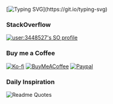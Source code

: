 [![Typing SVG](https://readme-typing-svg.herokuapp.com?font=Patua+One&size=24&color=17F700&vCenter=true&lines=Hi+there+I'm+F%C3%A1bio+Serpa+!;I'm+a+Frontend+SE+%40+Mindera.;Welcome+to+my+profile!)](https://git.io/typing-svg)

### StackOverflow
[![user:3448527's SO profile](https://stackoverflow-readme-profile.johannchopin.fr/profile-small/3448527?theme=dark)](https://stackoverflow.com/users/3448527/dippas)

### Buy me a Coffee
[![Ko-fi](https://img.shields.io/badge/Ko--fi-F16061?https://img.shields.io/badge/Ko--fi-F16061?style=flat-square&logo=ko-fi&logoColor=white)](https://ko-fi.com/dippas)
[![BuyMeACoffee](https://img.shields.io/badge/-buy_me_a%C2%A0coffee-orange?style=flat-square&logo=buy-me-a-coffee)](https://www.buymeacoffee.com/dippas)
[![Paypal](https://img.shields.io/badge/PayPal-00457C?style=flat-square&logo=paypal)](http://paypal.me/fserpa)

### Daily Inspiration
![Readme Quotes](https://quotes-github-readme.vercel.app/api?type=horizontal&theme=dark)
